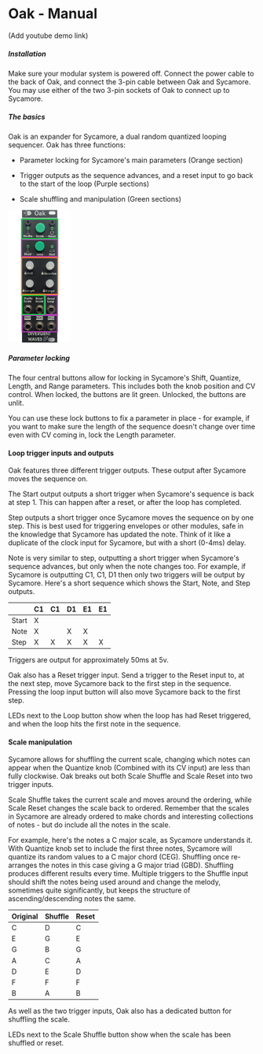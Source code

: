 # Oak - Manual

(Add youtube demo link)

##### Installation

Make sure your modular system is powered off. Connect the power cable to the back of Oak, and connect the 3-pin cable between Oak and Sycamore. You may use either of the two 3-pin sockets of Oak to connect up to Sycamore.

##### The basics

Oak is an expander for Sycamore, a dual random quantized looping sequencer. Oak has three functions:

- Parameter locking for Sycamore's main parameters (Orange section)

- Trigger outputs as the sequence advances, and a reset input to go back to the start of the loop (Purple sections)

- Scale shuffling and manipulation (Green sections)

<img src="images/oak-annotated.jpg" title="" alt="oak-annotated" width="128">

##### Parameter locking

The four central buttons allow for locking in Sycamore's Shift, Quantize, Length, and Range parameters. This includes both the knob position and CV control. When locked, the buttons are lit green. Unlocked, the buttons are unlit.

You can use these lock buttons to fix a parameter in place - for example, if you want to make sure the length of the sequence doesn't change over time even with CV coming in, lock the Length parameter.

#### Loop trigger inputs and outputs

Oak features three different trigger outputs. These output after Sycamore moves the sequence on.

The Start output outputs a short trigger when Sycamore's sequence is back at step 1. This can happen after a reset, or after the loop has completed.

Step outputs a short trigger once Sycamore moves the sequence on by one step. This is best used for triggering envelopes or other modules, safe in the knowledge that Sycamore has updated the note. Think of it like a duplicate of the clock input for Sycamore, but with a short (0-4ms) delay.

Note is very similar to step, outputting a short trigger when Sycamore's sequence advances, but only when the note changes too. For example, if Sycamore is outputting C1, C1, D1 then only two triggers will be output by Sycamore. Here's a short sequence which shows the Start, Note, and Step outputs.

|       | C1  | C1  | D1  | E1  | E1  |
| ----- | --- | --- | --- | --- | --- |
| Start | X   |     |     |     |     |
| Note  | X   |     | X   | X   |     |
| Step  | X   | X   | X   | X   | X   |

Triggers are output for approximately 50ms at 5v.

Oak also has a Reset trigger input. Send a trigger to the Reset input to, at the next step, move Sycamore back to the first step in the sequence. Pressing the loop input button will also move Sycamore back to the first step.

LEDs next to the Loop button show when the loop has had Reset triggered, and when the loop hits the first note in the sequence.

#### Scale manipulation

Sycamore allows for shuffling the current scale, changing which notes can appear when the Quantize knob (Combined with its CV input) are less than fully clockwise. Oak breaks out both Scale Shuffle and Scale Reset into two trigger inputs.

Scale Shuffle takes the current scale and moves around the ordering, while Scale Reset changes the scale back to ordered. Remember that the scales in Sycamore are already ordered to make chords and interesting collections of notes - but do include all the notes in the scale. 

For example, here's the notes a C major scale, as Sycamore understands it. With Quantize knob set to include the first three notes, Sycamore will quantize its random values to a C major chord (CEG). Shuffling once re-arranges the notes in this case giving a G major triad (GBD). Shuffling produces different results every time. Multiple triggers to the Shuffle input should shift the notes being used around and change the melody, sometimes quite significantly, but keeps the structure of ascending/descending notes the same.

| Original | Shuffle | Reset |
| -------- | ------- | ----- |
| C        | D       | C     |
| E        | G       | E     |
| G        | B       | G     |
| A        | C       | A     |
| D        | E       | D     |
| F        | F       | F     |
| B        | A       | B     |

As well as the two trigger inputs, Oak also has a dedicated button for shuffling the scale.

LEDs next to the Scale Shuffle button show when the scale has been shuffled or reset.